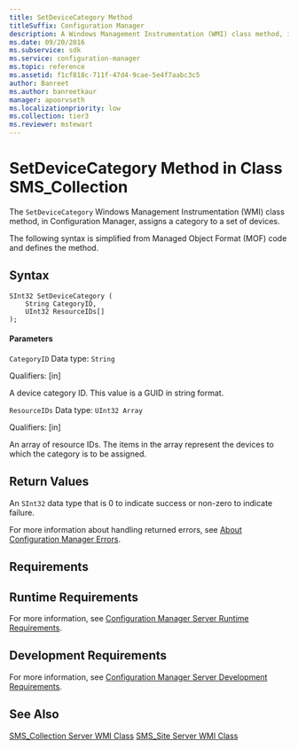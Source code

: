 ```yaml
---
title: SetDeviceCategory Method
titleSuffix: Configuration Manager
description: A Windows Management Instrumentation (WMI) class method, in Configuration Manager, assigns a category to a set of devices.
ms.date: 09/20/2016
ms.subservice: sdk
ms.service: configuration-manager
ms.topic: reference
ms.assetid: f1cf818c-711f-47d4-9cae-5e4f7aabc3c5
author: Banreet
ms.author: banreetkaur
manager: apoorvseth
ms.localizationpriority: low
ms.collection: tier3
ms.reviewer: mstewart
---
```

# SetDeviceCategory Method in Class SMS_Collection
The `SetDeviceCategory` Windows Management Instrumentation (WMI) class method, in Configuration Manager, assigns a category to a set of devices.

 The following syntax is simplified from Managed Object Format (MOF) code and defines the method.

## Syntax

```
SInt32 SetDeviceCategory (
    String CategoryID,
    UInt32 ResourceIDs[]
);

```

#### Parameters
 `CategoryID`
 Data type: `String`

 Qualifiers: [in]

 A device category ID. This value is a GUID in string format.

 `ResourceIDs`
 Data type: `UInt32 Array`

 Qualifiers: [in]

 An array of resource IDs. The items in the array represent the devices to which the category is to be assigned.

## Return Values
 An `SInt32` data type that is 0 to indicate success or non-zero to indicate failure.

 For more information about handling returned errors, see [About Configuration Manager Errors](../../../../../develop/core/understand/about-configuration-manager-errors.md).

## Requirements

## Runtime Requirements
 For more information, see [Configuration Manager Server Runtime Requirements](../../../../../develop/core/reqs/server-runtime-requirements.md).

## Development Requirements
 For more information, see [Configuration Manager Server Development Requirements](../../../../../develop/core/reqs/server-development-requirements.md).

## See Also
 [SMS_Collection Server WMI Class](../../../../../develop/reference/core/clients/collections/sms_collection-server-wmi-class.md)
 [SMS_Site Server WMI Class](../../../../../develop/reference/core/servers/configure/sms_site-server-wmi-class.md)
